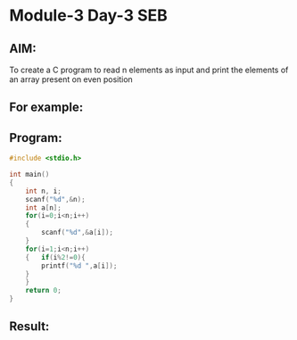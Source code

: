 # Module-3 Day-3 SEB
## AIM:
To create  a C program to read n elements as input and print the elements of an array present on even position

## For example:

## Program:
```c
#include <stdio.h>

int main()
{
    int n, i;
    scanf("%d",&n);
    int a[n];
    for(i=0;i<n;i++)
    {
        scanf("%d",&a[i]);
    }
    for(i=1;i<n;i++)  
    {   if(i%2!=0){
        printf("%d ",a[i]);
    }
    }
    return 0;
}
```
## Result:
